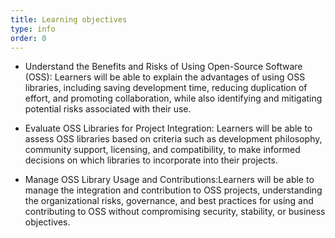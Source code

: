 ```yaml
---
title: Learning objectives
type: info
order: 0
---
```



- Understand the Benefits and Risks of Using Open-Source Software (OSS): Learners will be able to explain the advantages of using OSS libraries, including saving development time, reducing duplication of effort, and promoting collaboration, while also identifying and mitigating potential risks associated with their use.

- Evaluate OSS Libraries for Project Integration: Learners will be able to assess OSS libraries based on criteria such as development philosophy, community support, licensing, and compatibility, to make informed decisions on which libraries to incorporate into their projects.

- Manage OSS Library Usage and Contributions:Learners will be able to manage the integration and contribution to OSS projects, understanding the organizational risks, governance, and best practices for using and contributing to OSS without compromising security, stability, or business objectives.
